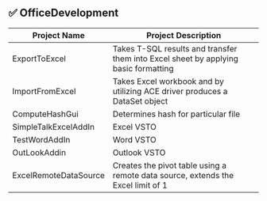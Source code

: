 ## :white_check_mark: OfficeDevelopment


Project Name                                     | Project Description
-------------------------------------------------|---------------------------------------------------------------------------------
ExportToExcel                                    | Takes T-SQL results and transfer them into Excel sheet by applying basic formatting
ImportFromExcel                                  | Takes Excel workbook and by utilizing ACE driver produces a DataSet object
ComputeHashGui                                   | Determines hash for particular file
SimpleTalkExcelAddIn                             | Excel VSTO
TestWordAddIn                                    | Word VSTO
OutLookAddin                                     | Outlook VSTO
ExcelRemoteDataSource                            | Creates the pivot table using a remote data source, extends the Excel limit of 1                                                        | million records ( see ReadMe.docx which is a part of the project for more details ). 

